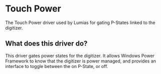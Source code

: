 # Touch Power

The Touch Power driver used by Lumias for gating P-States linked to the digitizer.

## What does this driver do?

This driver gates power states for the digitizer. It allows Windows Power Framework to know that the digitizer is power managed, and provides an interface to toggle between the on P-State, or off.